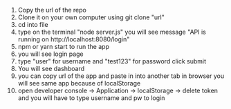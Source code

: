 1. Copy the url of the repo
2. Clone it on your own computer using git clone "url"
3. cd into file 
4. type on the terminal "node server.js" you will see message "API is running on http://localhost:8080/login"
5. npm or yarn start to run the app
6. you will see login page 
7. type "user" for username and "test123" for password click submit
8. You will see dashboard 
9. you can copy url of the app and paste in into another tab in browser you will see same app because of localStorage
10. open developer console -> Application -> localStorage -> delete token and you will have to type username and pw to login
